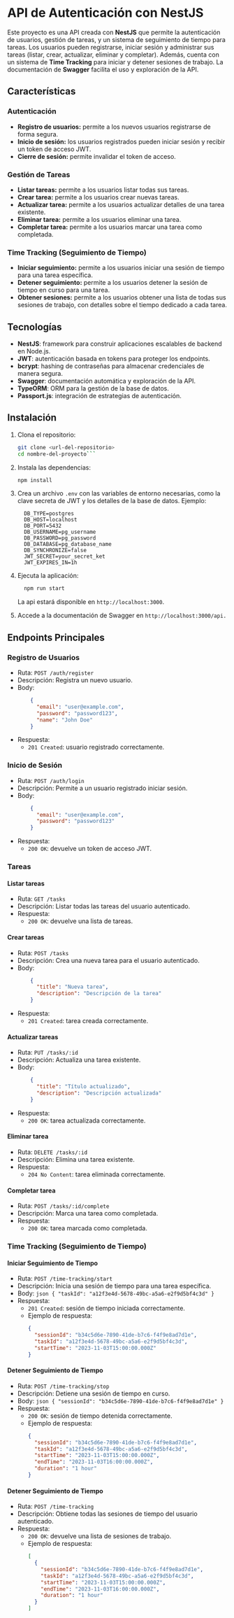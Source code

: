 # API de Autenticación con NestJS

Este proyecto es una API creada con **NestJS** que permite la autenticación de usuarios, gestión de tareas, y un sistema de seguimiento de tiempo para tareas. Los usuarios pueden registrarse, iniciar sesión y administrar sus tareas (listar, crear, actualizar, eliminar y completar). Además, cuenta con un sistema de **Time Tracking** para iniciar y detener sesiones de trabajo. La documentación de **Swagger** facilita el uso y exploración de la API.

## Características

### Autenticación
- **Registro de usuarios:** permite a los nuevos usuarios registrarse de forma segura.
- **Inicio de sesión:** los usuarios registrados pueden iniciar sesión y recibir un token de acceso JWT.
- **Cierre de sesión:** permite invalidar el token de acceso.

### Gestión de Tareas
- **Listar tareas:** permite a los usuarios listar todas sus tareas.
- **Crear tarea:** permite a los usuarios crear nuevas tareas.
- **Actualizar tarea:** permite a los usuarios actualizar detalles de una tarea existente.
- **Eliminar tarea:** permite a los usuarios eliminar una tarea.
- **Completar tarea:** permite a los usuarios marcar una tarea como completada.

### Time Tracking (Seguimiento de Tiempo)
- **Iniciar seguimiento:** permite a los usuarios iniciar una sesión de tiempo para una tarea específica.
- **Detener seguimiento:** permite a los usuarios detener la sesión de tiempo en curso para una tarea.
- **Obtener sesiones:** permite a los usuarios obtener una lista de todas sus sesiones de trabajo, con detalles sobre el tiempo dedicado a cada tarea.

## Tecnologías

- **NestJS**: framework para construir aplicaciones escalables de backend en Node.js.
- **JWT**: autenticación basada en tokens para proteger los endpoints.
- **bcrypt**: hashing de contraseñas para almacenar credenciales de manera segura.
- **Swagger**: documentación automática y exploración de la API.
- **TypeORM**: ORM para la gestión de la base de datos.
- **Passport.js**: integración de estrategias de autenticación.

## Instalación

1. Clona el repositorio:
   ```bash
   git clone <url-del-repositorio>
   cd nombre-del-proyecto```

2. Instala las dependencias:
    ```bash
    npm install
    ```
3. Crea un archivo `.env` con las variables de entorno necesarias, como la clave secreta de JWT y los detalles de la base de datos. Ejemplo:
    ```
      DB_TYPE=postgres
      DB_HOST=localhost
      DB_PORT=5432
      DB_USERNAME=pg_username
      DB_PASSWORD=pg_password
      DB_DATABASE=pg_database_name
      DB_SYNCHRONIZE=false
      JWT_SECRET=your_secret_ket
      JWT_EXPIRES_IN=1h
    ```

4. Ejecuta la aplicación:
    ```bash
      npm run start
    ```
    La api estará disponible en `http://localhost:3000`.
5. Accede a la documentación de Swagger en `http://localhost:3000/api.`

## Endpoints Principales

### Registro de Usuarios

* Ruta: `POST /auth/register`
* Descripción: Registra un nuevo usuario.
* Body: 
    ```json
        {
          "email": "user@example.com",
          "password": "password123",
          "name": "John Doe"
        }
    ```
* Respuesta: 
  * `201 Created`: usuario registrado correctamente.

### Inicio de Sesión

* Ruta: `POST /auth/login`
* Descripción: Permite a un usuario registrado iniciar sesión.
* Body: 
    ```json
        {
          "email": "user@example.com",
          "password": "password123"
        }
    ```
* Respuesta: 
  * `200 OK`: devuelve un token de acceso JWT.

### Tareas

#### Listar tareas

* Ruta: `GET /tasks`
* Descripción: Listar todas las tareas del usuario autenticado.
* Respuesta: 
  * `200 OK`: devuelve una lista de tareas.

#### Crear tareas

* Ruta: `POST /tasks`
* Descripción: Crea una nueva tarea para el usuario autenticado.
* Body: 
    ```json
        {
          "title": "Nueva tarea",
          "description": "Descripción de la tarea"
        }
    ```
* Respuesta: 
  * `201 Created`: tarea creada correctamente.

#### Actualizar tareas

* Ruta: `PUT /tasks/:id`
* Descripción: Actualiza una tarea existente.
* Body: 
    ```json
        {
          "title": "Título actualizado",
          "description": "Descripción actualizada"
        }
    ```
* Respuesta: 
  * `200 OK`: tarea actualizada correctamente.

#### Eliminar tarea

* Ruta: `DELETE /tasks/:id`
* Descripción: Elimina una tarea existente.
* Respuesta: 
  * `204 No Content`: tarea eliminada correctamente.

#### Completar tarea

* Ruta: `POST /tasks/:id/complete`
* Descripción: Marca una tarea como completada.
* Respuesta: 
  * `200 OK`: tarea marcada como completada.

### Time Tracking (Seguimiento de Tiempo)

#### Iniciar Seguimiento de Tiempo
* Ruta: `POST /time-tracking/start`
* Descripción: Inicia una sesión de tiempo para una tarea específica.
* Body:
      ```json
      {
        "taskId": "a12f3e4d-5678-49bc-a5a6-e2f9d5bf4c3d"
      }
      ```
* Respuesta:
  * `201 Created`: sesión de tiempo iniciada correctamente.
  * Ejemplo de respuesta:
      ```json
      {
        "sessionId": "b34c5d6e-7890-41de-b7c6-f4f9e8ad7d1e",
        "taskId": "a12f3e4d-5678-49bc-a5a6-e2f9d5bf4c3d",
        "startTime": "2023-11-03T15:00:00.000Z"
      }
      ```

#### Detener Seguimiento de Tiempo
* Ruta: `POST /time-tracking/stop`
* Descripción: Detiene una sesión de tiempo en curso.
* Body:
      ```json
      {
        "sessionId": "b34c5d6e-7890-41de-b7c6-f4f9e8ad7d1e"
      }
      ```
* Respuesta:
  * `200 OK`: sesión de tiempo detenida correctamente.
  * Ejemplo de respuesta:
      ```json
      {
        "sessionId": "b34c5d6e-7890-41de-b7c6-f4f9e8ad7d1e",
        "taskId": "a12f3e4d-5678-49bc-a5a6-e2f9d5bf4c3d",
        "startTime": "2023-11-03T15:00:00.000Z",
        "endTime": "2023-11-03T16:00:00.000Z",
        "duration": "1 hour"
      }
      ```
#### Detener Seguimiento de Tiempo
* Ruta: `POST /time-tracking`
* Descripción: Obtiene todas las sesiones de tiempo del usuario autenticado.
* Respuesta:
  * `200 OK`: devuelve una lista de sesiones de trabajo.
  * Ejemplo de respuesta:
      ```json
      [
        {
          "sessionId": "b34c5d6e-7890-41de-b7c6-f4f9e8ad7d1e",
          "taskId": "a12f3e4d-5678-49bc-a5a6-e2f9d5bf4c3d",
          "startTime": "2023-11-03T15:00:00.000Z",
          "endTime": "2023-11-03T16:00:00.000Z",
          "duration": "1 hour"
        }
      ]
      ```


